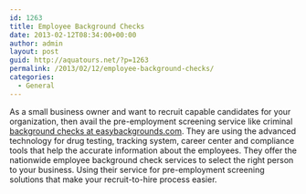 ```yaml
---
id: 1263
title: Employee Background Checks
date: 2013-02-12T08:34:00+00:00
author: admin
layout: post
guid: http://aquatours.net/?p=1263
permalink: /2013/02/12/employee-background-checks/
categories:
  - General
---
```

As a small business owner and want to recruit capable candidates for your organization, then avail the pre-employment screening service like criminal [background checks at easybackgrounds.com](http://www.easybackgrounds.com/). They are using the advanced technology for drug testing, tracking system, career center and compliance tools that help the accurate information about the employees. They offer the nationwide employee background check services to select the right person to your business. Using their service for pre-employment screening solutions that make your recruit-to-hire process easier.